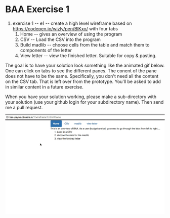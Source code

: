 # BAA Exercise 1
1. exercise 1 -- e1 -- create a high level wireframe based on https://codepen.io/wizly/pen/BlKxo/ with four tabs
   1. Home -- gives an overview of using the program
   2. CSV -- Load the CSV into the program
   3. Build madlib -- choose cells from the table and match them to components of the letter
   4. View letter -- view the finished letter.  Suitable for copy & pasting.

The goal is to have your solution look something like the animated gif below.  One can click on tabs to see the different panes.
The conent of the pane does not have to be the same.  Specifically, you don't need all the content on the CSV tab.  That is 
left over from the prototype.   You'll be asked to add in similar content in a future exercise.

When you have your solution working, please make a sub-directory with your solution (use your github login for your subdirectory name).  Then send me a pull request.

![example exercise 1 solution](exercise1.gif)
